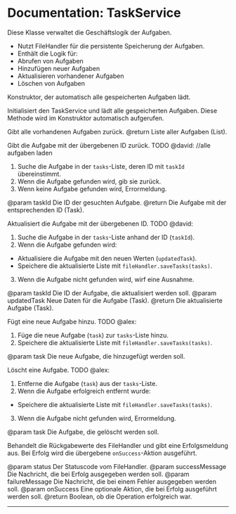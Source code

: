 # Documentation: TaskService


Diese Klasse verwaltet die Geschäftslogik der Aufgaben.
- Nutzt FileHandler für die persistente Speicherung der Aufgaben.
- Enthält die Logik für:
- Abrufen von Aufgaben
- Hinzufügen neuer Aufgaben
- Aktualisieren vorhandener Aufgaben
- Löschen von Aufgaben


Konstruktor, der automatisch alle gespeicherten Aufgaben lädt.


Initialisiert den TaskService und lädt alle gespeicherten Aufgaben.
Diese Methode wird im Konstruktor automatisch aufgerufen.


Gibt alle vorhandenen Aufgaben zurück.
@return Liste aller Aufgaben (List<Task>).


Gibt die Aufgabe mit der übergebenen ID zurück.
TODO @david:
//alle aufgaben laden
1. Suche die Aufgabe in der `tasks`-Liste, deren ID mit `taskId` übereinstimmt.
2. Wenn die Aufgabe gefunden wird, gib sie zurück.
3. Wenn keine Aufgabe gefunden wird, Errormeldung.

@param taskId Die ID der gesuchten Aufgabe.
@return Die Aufgabe mit der entsprechenden ID (Task).


Aktualisiert die Aufgabe mit der übergebenen ID.
TODO @david:
1. Suche die Aufgabe in der `tasks`-Liste anhand der ID (`taskId`).
2. Wenn die Aufgabe gefunden wird:
- Aktualisiere die Aufgabe mit den neuen Werten (`updatedTask`).
- Speichere die aktualisierte Liste mit `fileHandler.saveTasks(tasks)`.
3. Wenn die Aufgabe nicht gefunden wird, wirf eine Ausnahme.

@param taskId Die ID der Aufgabe, die aktualisiert werden soll.
@param updatedTask Neue Daten für die Aufgabe (Task).
@return Die aktualisierte Aufgabe (Task).


Fügt eine neue Aufgabe hinzu.
TODO @alex:
1. Füge die neue Aufgabe (`task`) zur `tasks`-Liste hinzu.
2. Speichere die aktualisierte Liste mit `fileHandler.saveTasks(tasks)`.

@param task Die neue Aufgabe, die hinzugefügt werden soll.


Löscht eine Aufgabe.
TODO @alex:
1. Entferne die Aufgabe (`task`) aus der `tasks`-Liste.
2. Wenn die Aufgabe erfolgreich entfernt wurde:
- Speichere die aktualisierte Liste mit `fileHandler.saveTasks(tasks)`.
3. Wenn die Aufgabe nicht gefunden wird, Errormeldung.

@param task Die Aufgabe, die gelöscht werden soll.


Behandelt die Rückgabewerte des FileHandler und gibt eine Erfolgsmeldung aus.
Bei Erfolg wird die übergebene `onSuccess`-Aktion ausgeführt.

@param status Der Statuscode vom FileHandler.
@param successMessage Die Nachricht, die bei Erfolg ausgegeben werden soll.
@param failureMessage Die Nachricht, die bei einem Fehler ausgegeben werden soll.
@param onSuccess Eine optionale Aktion, die bei Erfolg ausgeführt werden soll.
@return Boolean, ob die Operation erfolgreich war.


---